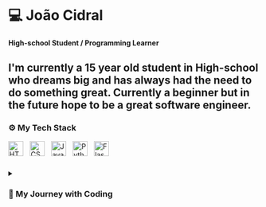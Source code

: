 # 💻 João Cidral

**High-school Student / Programming Learner**

I'm currently a 15 year old student in High-school who dreams big and has always had the need to do something great. Currently a beginner but in the future hope to be a great software engineer.
---
### ⚙️ My Tech Stack
<img align="left" alt="HTML" width="30px" style="padding-right:10px;" src="https://cdn.jsdelivr.net/gh/devicons/devicon@latest/icons/html5/html5-original.svg" />
<img align="left" alt="CSS" width="30px" style="padding-right:10px;" src="https://cdn.jsdelivr.net/gh/devicons/devicon@latest/icons/css3/css3-original.svg" />
<img align="left" alt="JavaScript" width="30px" style="padding-right:10px;" src="https://cdn.jsdelivr.net/gh/devicons/devicon@latest/icons/javascript/javascript-original.svg" />
<img align="left" alt="Python" width="30px" style="padding-right:10px;" src="https://cdn.jsdelivr.net/gh/devicons/devicon@latest/icons/python/python-original.svg" />
<img align="left" alt="Flask" width="30px" style="padding-right:10px;" src="https://cdn.jsdelivr.net/gh/devicons/devicon@latest/icons/flask/flask-original.svg" />
</br>

#

<details>
    <summary><h3>📝 My Journey with Coding</h3></summary>
    I'm currently a 15 year old student in High-school and I'm a part of a Technical program in Systems Development. An ambitious learner and hope to work in the software engineering field. Started learning about programming in 2024, but other things i've accomplished is competing in international competitions based on writing essays, and was rewarded with three exclusive courses about coding. I'm fluent in both portuguese and english, with more than 4 years of experience in comunicating with natives of english based countries. Also currently in the middle of 8 programming and web development courses and a college level math course. I dream of working for an international company and one day go live in the US, and with a few years of experience I hope to then start my own company.
</details>
